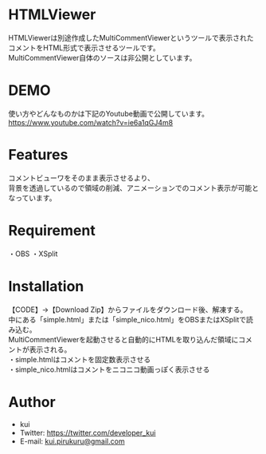 # HTMLViewer
HTMLViewerは別途作成したMultiCommentViewerというツールで表示された  
コメントをHTML形式で表示させるツールです。  
MultiCommentViewer自体のソースは非公開としています。

# DEMO
 使い方やどんなものかは下記のYoutube動画で公開しています。  
https://www.youtube.com/watch?v=ie6a1qGJ4m8
 
# Features
コメントビューワをそのまま表示させるより、  
背景を透過しているので領域の削減、アニメーションでのコメント表示が可能となっています。
 
# Requirement
・OBS
・XSplit

# Installation
【CODE】→【Download Zip】からファイルをダウンロード後、解凍する。  
中にある「simple.html」または「simple_nico.html」をOBSまたはXSplitで読み込む。  
MultiCommentViewerを起動させると自動的にHTMLを取り込んだ領域にコメントが表示される。  
・simple.htmlはコメントを固定数表示させる  
・simple_nico.htmlはコメントをニコニコ動画っぽく表示させる   

# Author
  
* kui
* Twitter: https://twitter.com/developer_kui
* E-mail: kui.pirukuru@gmail.com

